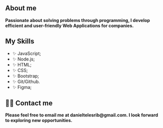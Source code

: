 <h2> About me </h2>
<p> <b>Passionate about solving problems through programming, I develop efficient and user-friendly Web Applications for companies.</b></p>

<h2> My Skills </h2>
<ul>
  <li> ✨ JavaScript; </li>
  <li> ✨ Node.js; </li>
  <li> ✨ HTML; </li>
  <li> ✨ CSS; </li>
  <li> ✨ Bootstrap; </li>
  <li> ✨ Git/Github. </li>
  <li> ✨ Figma; </li>
</ul>
  
<h2> 👨‍💻 Contact me</h2>
<p> <b> Please feel free to email me at danieltelesrib@gmail.com. I look forward to exploring new opportunities.</b> <p>

<!---
DanielTelesR/DanielTelesR is a ✨ special ✨ repository because its `README.md` (this file) appears on your GitHub profile.
You can click the Preview link to take a look at your changes.
--->
